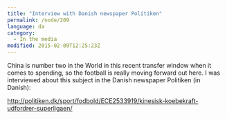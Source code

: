 ```yaml
---
title: "Interview with Danish newspaper Politiken"
permalink: /node/209
language: da
category:
  - In the media
modified: 2015-02-09T12:25:23Z
---
```


China is number two in the World in this recent transfer window when it comes to spending, so the football is really moving forward out here. I was interviewed about this subject in the Danish newspaper Politiken (in Danish):

<http://politiken.dk/sport/fodbold/ECE2533919/kinesisk-koebekraft-udfordrer-superligaen/>
